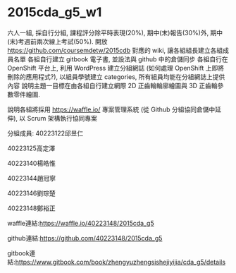 # 2015cda_g5_w1

六人一組, 採自行分組, 課程評分除平時表現(20%), 期中(末)報告(30%)外, 期中(末)考週前兩次線上考試(50%).
開放 https://github.com/coursemdetw/2015cdb 對應的 wiki, 讓各組組長建立各組成員名單
各組自行建立 gitbook 電子書, 並設法與 github 中的倉儲同步
各組自行在 OpenShift 平台上, 利用 WordPress 建立分組網誌 (如何處理 OpenShift 上即將刪除的應用程式?), 以組員學號建立 categories, 所有組員均能在分組網誌上提供內容
說明主題一目標在由各組自行建立網際 2D 正齒輪輪廓繪圖與 3D 正齒輪參數零件繪圖.

說明各組將採用 https://waffle.io/ 專案管理系統 (從 Github 分組協同倉儲中延伸), 以 Scrum 架構執行協同專案

分組成員:
40223122邱昱仁

40223125高定澤

40223140楊皓惟

40223144趙冠寧

40223146劉琮楚

40223148鄭裕正


waffle連結:https://waffle.io/40223148/2015cda_g5

github連結:https://github.com/40223148/2015cda_g5

gitbook連結:https://www.gitbook.com/book/zhengyuzhengsishejiyijia/cda_g5/details